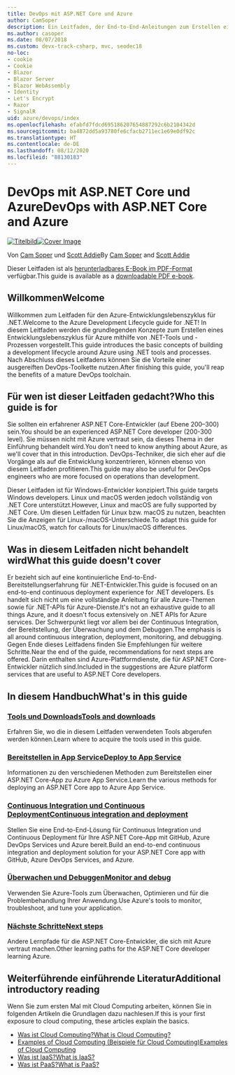 ```yaml
---
title: DevOps mit ASP.NET Core und Azure
author: CamSoper
description: Ein Leitfaden, der End-to-End-Anleitungen zum Erstellen einer DevOps-Pipeline für eine in Azure gehostete ASP.NET Core-App bereitstellt.
ms.author: casoper
ms.date: 08/07/2018
ms.custom: devx-track-csharp, mvc, seodec18
no-loc:
- cookie
- Cookie
- Blazor
- Blazor Server
- Blazor WebAssembly
- Identity
- Let's Encrypt
- Razor
- SignalR
uid: azure/devops/index
ms.openlocfilehash: efabfd7fdcd695186207654887292c6b2104342d
ms.sourcegitcommit: ba4872dd5a93780fe6cfacb2711ec1e69e0df92c
ms.translationtype: HT
ms.contentlocale: de-DE
ms.lasthandoff: 08/12/2020
ms.locfileid: "88130183"
---
```

# <a name="devops-with-aspnet-core-and-azure"></a><span data-ttu-id="e80bb-103">DevOps mit ASP.NET Core und Azure</span><span class="sxs-lookup"><span data-stu-id="e80bb-103">DevOps with ASP.NET Core and Azure</span></span>

<span data-ttu-id="e80bb-104">[![Titelbild](./media/cover-large.png)](https://aka.ms/devopsbook)</span><span class="sxs-lookup"><span data-stu-id="e80bb-104">[![Cover Image](./media/cover-large.png)](https://aka.ms/devopsbook)</span></span>

<span data-ttu-id="e80bb-105">Von [Cam Soper](https://twitter.com/camsoper) und [Scott Addie](https://twitter.com/scottaddie)</span><span class="sxs-lookup"><span data-stu-id="e80bb-105">By [Cam Soper](https://twitter.com/camsoper) and [Scott Addie](https://twitter.com/scottaddie)</span></span>

<span data-ttu-id="e80bb-106">Dieser Leitfaden ist als [herunterladbares E-Book im PDF-Format](https://aka.ms/devopsbook) verfügbar.</span><span class="sxs-lookup"><span data-stu-id="e80bb-106">This guide is available as a [downloadable PDF e-book](https://aka.ms/devopsbook).</span></span>

## <a name="welcome"></a><span data-ttu-id="e80bb-107">Willkommen</span><span class="sxs-lookup"><span data-stu-id="e80bb-107">Welcome</span></span> 

<span data-ttu-id="e80bb-108">Willkommen zum Leitfaden für den Azure-Entwicklungslebenszyklus für .NET.</span><span class="sxs-lookup"><span data-stu-id="e80bb-108">Welcome to the Azure Development Lifecycle guide for .NET!</span></span> <span data-ttu-id="e80bb-109">In diesem Leitfaden werden die grundlegenden Konzepte zum Erstellen eines Entwicklungslebenszyklus für Azure mithilfe von .NET-Tools und -Prozessen vorgestellt.</span><span class="sxs-lookup"><span data-stu-id="e80bb-109">This guide introduces the basic concepts of building a development lifecycle around Azure using .NET tools and processes.</span></span> <span data-ttu-id="e80bb-110">Nach Abschluss dieses Leitfadens können Sie die Vorteile einer ausgereiften DevOps-Toolkette nutzen.</span><span class="sxs-lookup"><span data-stu-id="e80bb-110">After finishing this guide, you'll reap the benefits of a mature DevOps toolchain.</span></span>

## <a name="who-this-guide-is-for"></a><span data-ttu-id="e80bb-111">Für wen ist dieser Leitfaden gedacht?</span><span class="sxs-lookup"><span data-stu-id="e80bb-111">Who this guide is for</span></span>

<span data-ttu-id="e80bb-112">Sie sollten ein erfahrener ASP.NET Core-Entwickler (auf Ebene 200–300) sein.</span><span class="sxs-lookup"><span data-stu-id="e80bb-112">You should be an experienced ASP.NET Core developer (200-300 level).</span></span> <span data-ttu-id="e80bb-113">Sie müssen nicht mit Azure vertraut sein, da dieses Thema in der Einführung behandelt wird.</span><span class="sxs-lookup"><span data-stu-id="e80bb-113">You don't need to know anything about Azure, as we'll cover that in this introduction.</span></span> <span data-ttu-id="e80bb-114">DevOps-Techniker, die sich eher auf die Vorgänge als auf die Entwicklung konzentrieren, können ebenso von diesem Leitfaden profitieren.</span><span class="sxs-lookup"><span data-stu-id="e80bb-114">This guide may also be useful for DevOps engineers who are more focused on operations than development.</span></span>

<span data-ttu-id="e80bb-115">Dieser Leitfaden ist für Windows-Entwickler konzipiert.</span><span class="sxs-lookup"><span data-stu-id="e80bb-115">This guide targets Windows developers.</span></span> <span data-ttu-id="e80bb-116">Linux und macOS werden jedoch vollständig von .NET Core unterstützt.</span><span class="sxs-lookup"><span data-stu-id="e80bb-116">However, Linux and macOS are fully supported by .NET Core.</span></span> <span data-ttu-id="e80bb-117">Um diesen Leitfaden für Linux bzw. macOS zu nutzen, beachten Sie die Anzeigen für Linux-/macOS-Unterschiede.</span><span class="sxs-lookup"><span data-stu-id="e80bb-117">To adapt this guide for Linux/macOS, watch for callouts for Linux/macOS differences.</span></span>

## <a name="what-this-guide-doesnt-cover"></a><span data-ttu-id="e80bb-118">Was in diesem Leitfaden nicht behandelt wird</span><span class="sxs-lookup"><span data-stu-id="e80bb-118">What this guide doesn't cover</span></span>

<span data-ttu-id="e80bb-119">Er bezieht sich auf eine kontinuierliche End-to-End-Bereitstellungserfahrung für .NET-Entwickler.</span><span class="sxs-lookup"><span data-stu-id="e80bb-119">This guide is focused on an end-to-end continuous deployment experience for .NET developers.</span></span> <span data-ttu-id="e80bb-120">Es handelt sich nicht um eine vollständige Anleitung für alle Azure-Themen sowie für .NET-APIs für Azure-Dienste.</span><span class="sxs-lookup"><span data-stu-id="e80bb-120">It's not an exhaustive guide to all things Azure, and it doesn't focus extensively on .NET APIs for Azure services.</span></span> <span data-ttu-id="e80bb-121">Der Schwerpunkt liegt vor allem bei der Continuous Integration, der Bereitstellung, der Überwachung und dem Debuggen.</span><span class="sxs-lookup"><span data-stu-id="e80bb-121">The emphasis is all around continuous integration, deployment, monitoring, and debugging.</span></span> <span data-ttu-id="e80bb-122">Gegen Ende dieses Leitfadens finden Sie Empfehlungen für weitere Schritte.</span><span class="sxs-lookup"><span data-stu-id="e80bb-122">Near the end of the guide, recommendations for next steps are offered.</span></span> <span data-ttu-id="e80bb-123">Darin enthalten sind Azure-Plattformdienste, die für ASP.NET Core-Entwickler nützlich sind.</span><span class="sxs-lookup"><span data-stu-id="e80bb-123">Included in the suggestions are Azure platform services that are useful to ASP.NET Core developers.</span></span>

## <a name="whats-in-this-guide"></a><span data-ttu-id="e80bb-124">In diesem Handbuch</span><span class="sxs-lookup"><span data-stu-id="e80bb-124">What's in this guide</span></span>

### <a name="tools-and-downloads"></a>[<span data-ttu-id="e80bb-125">Tools und Downloads</span><span class="sxs-lookup"><span data-stu-id="e80bb-125">Tools and downloads</span></span>](xref:azure/devops/tools-and-downloads)

<span data-ttu-id="e80bb-126">Erfahren Sie, wo die in diesem Leitfaden verwendeten Tools abgerufen werden können.</span><span class="sxs-lookup"><span data-stu-id="e80bb-126">Learn where to acquire the tools used in this guide.</span></span>

### <a name="deploy-to-app-service"></a>[<span data-ttu-id="e80bb-127">Bereitstellen in App Service</span><span class="sxs-lookup"><span data-stu-id="e80bb-127">Deploy to App Service</span></span>](xref:azure/devops/deploy-to-app-service)

<span data-ttu-id="e80bb-128">Informationen zu den verschiedenen Methoden zum Bereitstellen einer ASP.NET Core-App zu Azure App Service.</span><span class="sxs-lookup"><span data-stu-id="e80bb-128">Learn the various methods for deploying an ASP.NET Core app to Azure App Service.</span></span>

### <a name="continuous-integration-and-deployment"></a>[<span data-ttu-id="e80bb-129">Continuous Integration und Continuous Deployment</span><span class="sxs-lookup"><span data-stu-id="e80bb-129">Continuous integration and deployment</span></span>](xref:azure/devops/cicd)

<span data-ttu-id="e80bb-130">Stellen Sie eine End-to-End-Lösung für Continuous Integration und Continuous Deployment für Ihre ASP.NET Core-App mit GitHub, Azure DevOps Services und Azure bereit.</span><span class="sxs-lookup"><span data-stu-id="e80bb-130">Build an end-to-end continuous integration and deployment solution for your ASP.NET Core app with GitHub, Azure DevOps Services, and Azure.</span></span>

### <a name="monitor-and-debug"></a>[<span data-ttu-id="e80bb-131">Überwachen und Debuggen</span><span class="sxs-lookup"><span data-stu-id="e80bb-131">Monitor and debug</span></span>](xref:azure/devops/monitor)

<span data-ttu-id="e80bb-132">Verwenden Sie Azure-Tools zum Überwachen, Optimieren und für die Problembehandlung Ihrer Anwendung.</span><span class="sxs-lookup"><span data-stu-id="e80bb-132">Use Azure's tools to monitor, troubleshoot, and tune your application.</span></span>

### <a name="next-steps"></a>[<span data-ttu-id="e80bb-133">Nächste Schritte</span><span class="sxs-lookup"><span data-stu-id="e80bb-133">Next steps</span></span>](xref:azure/devops/next-steps)

<span data-ttu-id="e80bb-134">Andere Lernpfade für die ASP.NET Core-Entwickler, die sich mit Azure vertraut machen.</span><span class="sxs-lookup"><span data-stu-id="e80bb-134">Other learning paths for the ASP.NET Core developer learning Azure.</span></span>

## <a name="additional-introductory-reading"></a><span data-ttu-id="e80bb-135">Weiterführende einführende Literatur</span><span class="sxs-lookup"><span data-stu-id="e80bb-135">Additional introductory reading</span></span>

<span data-ttu-id="e80bb-136">Wenn Sie zum ersten Mal mit Cloud Computing arbeiten, können Sie in folgenden Artikeln die Grundlagen dazu nachlesen.</span><span class="sxs-lookup"><span data-stu-id="e80bb-136">If this is your first exposure to cloud computing, these articles explain the basics.</span></span>

* [<span data-ttu-id="e80bb-137">Was ist Cloud Computing?</span><span class="sxs-lookup"><span data-stu-id="e80bb-137">What is Cloud Computing?</span></span>](https://azure.microsoft.com/overview/what-is-cloud-computing/)
* [<span data-ttu-id="e80bb-138">Examples of Cloud Computing (Beispiele für Cloud Computing)</span><span class="sxs-lookup"><span data-stu-id="e80bb-138">Examples of Cloud Computing</span></span>](https://azure.microsoft.com/overview/examples-of-cloud-computing/)
* [<span data-ttu-id="e80bb-139">Was ist IaaS?</span><span class="sxs-lookup"><span data-stu-id="e80bb-139">What is IaaS?</span></span>](https://azure.microsoft.com/overview/what-is-iaas/)
* [<span data-ttu-id="e80bb-140">Was ist PaaS?</span><span class="sxs-lookup"><span data-stu-id="e80bb-140">What is PaaS?</span></span>](https://azure.microsoft.com/overview/what-is-paas/)
